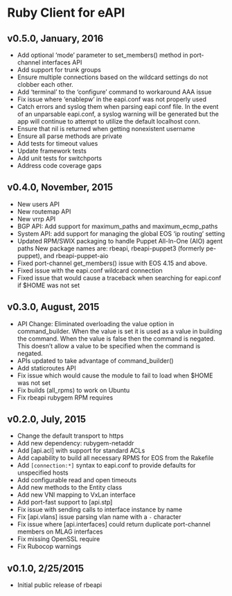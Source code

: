 Ruby Client for eAPI
====================

## v0.5.0, January, 2016

- Add optional ‘mode’ parameter to set_members() method in port-channel
  interfaces API
- Add support for trunk groups
- Ensure multiple connections based on the wildcard settings do not clobber
  each other.
- Add ‘terminal’ to the ‘configure’ command to workaround AAA issue
- Fix issue where ‘enablepw’ in the eapi.conf was not properly used
- Catch errors and syslog them when parsing eapi conf file.
  In the event of an unparsable eapi.conf, a syslog warning will be generated
  but the app will continue to attempt to utilize the default localhost conn.
- Ensure that nil is returned when getting nonexistent username
- Ensure all parse methods are private
- Add tests for timeout values
- Update framework tests
- Add unit tests for switchports
- Address code coverage gaps


## v0.4.0, November, 2015

- New users API
- New routemap API
- New vrrp API
- BGP API: Add support for maximum_paths and maximum_ecmp_paths
- System API: add support for managing the global EOS ‘ip routing’ setting
- Updated RPM/SWIX packaging to handle Puppet All-In-One (AIO) agent paths
  New package names are: rbeapi, rbeapi-puppet3 (formerly pe-puppet),
  and rbeapi-puppet-aio
- Fixed port-channel get_members() issue with EOS 4.15 and above.
- Fixed issue with the eapi.conf wildcard connection
- Fixed issue that would cause a traceback when searching for eapi.conf if
  $HOME was not set


## v0.3.0, August, 2015

- API Change: Eliminated overloading the value option in command_builder. When
  the value is set it is used as a value in building the command. When the value
  is false then the command is negated. This doesn’t allow a value to be
  specified when the command is negated.
- APIs updated to take advantage of command_builder()
- Add staticroutes API
- Fix issue which would cause the module to fail to load when $HOME was not set
- Fix builds (all_rpms) to work on Ubuntu
- Fix rbeapi rubygem RPM requires

## v0.2.0, July, 2015

- Change the default transport to https
- Add new dependency: rubygem-netaddr
- Add [api.acl] with support for standard ACLs
- Add capability to build all necessary RPMS for EOS from the Rakefile
- Add `[connection:*]` syntax to eapi.conf to provide defaults for unspecified hosts
- Add configurable read and open timeouts
- Add new methods to the Entity class
- Add new VNI mapping to VxLan interface
- Add port-fast support to [api.stp]
- Fix issue with sending calls to interface instance by name
- Fix [api.vlans] issue parsing vlan name with a `-` character
- Fix issue where [api.interfaces] could return duplicate port-channel members on MLAG interfaces
- Fix missing OpenSSL require
- Fix Rubocop warnings


## v0.1.0, 2/25/2015

- Initial public release of rbeapi
